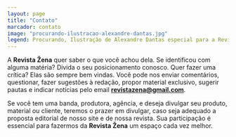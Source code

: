 ```yaml
---
layout: page
title: "Contato"
marcador: contato
image: "procurando-ilustracao-alexandre-dantas.jpg"
legend: Procurando, Ilustração de Alexandre Dantas especial para a Revista Žena
---
```


A **Revista Žena** quer saber o que você achou dela. Se identificou com alguma matéria? Divida o seu posicionamento conosco. Quer fazer uma crítica? Elas são sempre bem vindas. Você pode nos enviar comentários, questionar, fazer sugestões à redação, propor material exclusivo, sugerir pautas e indicar notícias pelo email **[revistazena@gmail.com](mailto:revistazena@gmail.com)**.

Se você tem uma banda, produtora, agência, e deseja divulgar seu produto, material ou cliente, teremos o prazer em divulgar, caso seja adequado a proposta editorial de nosso site e de nossa revista. Sua participação é essencial para fazermos da **Revista Žena** um espaço cada vez melhor.
